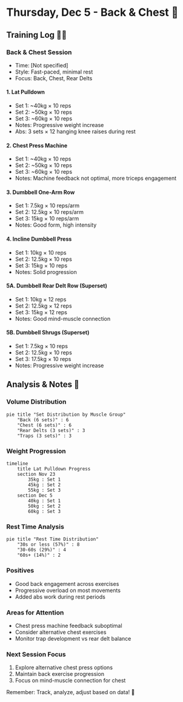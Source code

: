 # Thursday, Dec 5 - Back & Chest 💪

## Training Log 🏋️‍♂️
### Back & Chest Session
- Time: [Not specified]
- Style: Fast-paced, minimal rest
- Focus: Back, Chest, Rear Delts

#### 1. Lat Pulldown
- Set 1: ~40kg × 10 reps
- Set 2: ~50kg × 10 reps
- Set 3: ~60kg × 10 reps
- Notes: Progressive weight increase
- Abs: 3 sets × 12 hanging knee raises during rest

#### 2. Chest Press Machine
- Set 1: ~40kg × 10 reps
- Set 2: ~50kg × 10 reps
- Set 3: ~60kg × 10 reps
- Notes: Machine feedback not optimal, more triceps engagement

#### 3. Dumbbell One-Arm Row
- Set 1: 7.5kg × 10 reps/arm
- Set 2: 12.5kg × 10 reps/arm
- Set 3: 15kg × 10 reps/arm
- Notes: Good form, high intensity

#### 4. Incline Dumbbell Press
- Set 1: 10kg × 10 reps
- Set 2: 12.5kg × 10 reps
- Set 3: 15kg × 10 reps
- Notes: Solid progression

#### 5A. Dumbbell Rear Delt Row (Superset)
- Set 1: 10kg × 12 reps
- Set 2: 12.5kg × 12 reps
- Set 3: 15kg × 12 reps
- Notes: Good mind-muscle connection

#### 5B. Dumbbell Shrugs (Superset)
- Set 1: 7.5kg × 10 reps
- Set 2: 12.5kg × 10 reps
- Set 3: 17.5kg × 10 reps
- Notes: Progressive weight increase

## Analysis & Notes 📝
### Volume Distribution
```mermaid
pie title "Set Distribution by Muscle Group"
    "Back (6 sets)" : 6
    "Chest (6 sets)" : 6
    "Rear Delts (3 sets)" : 3
    "Traps (3 sets)" : 3
```

### Weight Progression
```mermaid
timeline
    title Lat Pulldown Progress
    section Nov 23
        35kg : Set 1
        45kg : Set 2
        55kg : Set 3
    section Dec 5
        40kg : Set 1
        50kg : Set 2
        60kg : Set 3
```

### Rest Time Analysis
```mermaid
pie title "Rest Time Distribution"
    "30s or less (57%)" : 8
    "30-60s (29%)" : 4
    "60s+ (14%)" : 2
```

### Positives
- Good back engagement across exercises
- Progressive overload on most movements
- Added abs work during rest periods

### Areas for Attention
- Chest press machine feedback suboptimal
- Consider alternative chest exercises
- Monitor trap development vs rear delt balance

### Next Session Focus
1. Explore alternative chest press options
2. Maintain back exercise progression
3. Focus on mind-muscle connection for chest

Remember: Track, analyze, adjust based on data! 💪
